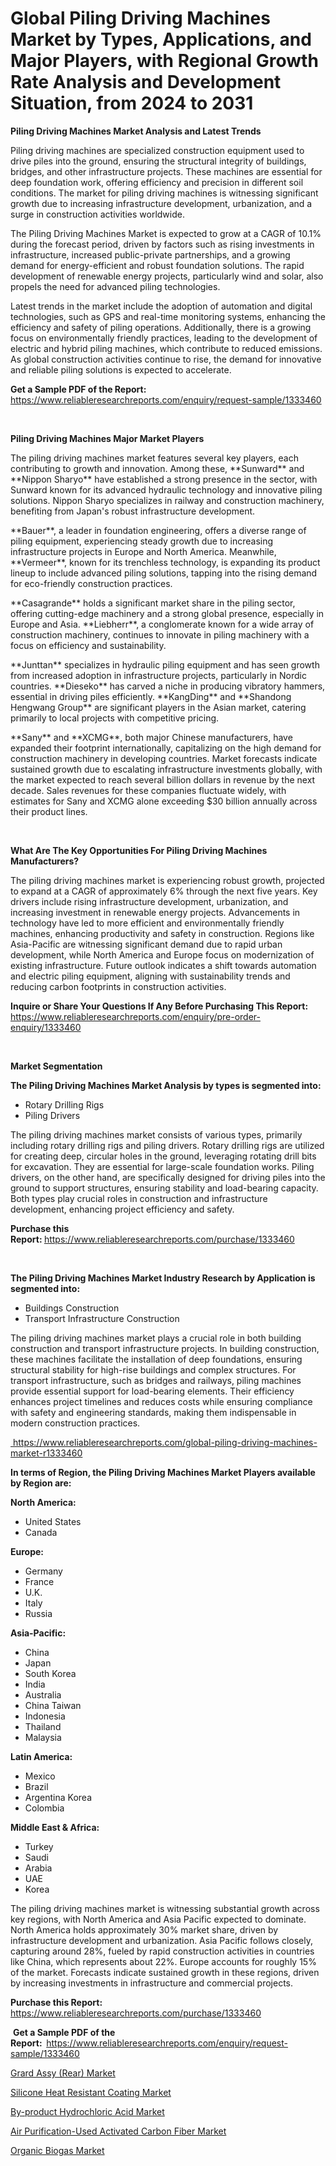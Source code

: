 <p><h1>Global Piling Driving Machines Market by Types, Applications, and Major Players, with Regional Growth Rate Analysis and Development Situation, from 2024 to 2031</h1></p><p><strong>Piling Driving Machines Market Analysis and Latest Trends</strong></p>
<p><p>Piling driving machines are specialized construction equipment used to drive piles into the ground, ensuring the structural integrity of buildings, bridges, and other infrastructure projects. These machines are essential for deep foundation work, offering efficiency and precision in different soil conditions. The market for piling driving machines is witnessing significant growth due to increasing infrastructure development, urbanization, and a surge in construction activities worldwide.</p><p>The Piling Driving Machines Market is expected to grow at a CAGR of 10.1% during the forecast period, driven by factors such as rising investments in infrastructure, increased public-private partnerships, and a growing demand for energy-efficient and robust foundation solutions. The rapid development of renewable energy projects, particularly wind and solar, also propels the need for advanced piling technologies.</p><p>Latest trends in the market include the adoption of automation and digital technologies, such as GPS and real-time monitoring systems, enhancing the efficiency and safety of piling operations. Additionally, there is a growing focus on environmentally friendly practices, leading to the development of electric and hybrid piling machines, which contribute to reduced emissions. As global construction activities continue to rise, the demand for innovative and reliable piling solutions is expected to accelerate.</p></p>
<p><strong>Get a Sample PDF of the Report:&nbsp;</strong> <a href="https://www.reliableresearchreports.com/enquiry/request-sample/1333460?utm_campaign=1582&utm_medium=2&utm_source=Github&utm_content=ia&utm_term=12102024&utm_id=piling-driving-machines">https://www.reliableresearchreports.com/enquiry/request-sample/1333460</a></p>
<p>&nbsp;</p>
<p><strong>Piling Driving Machines Major Market Players</strong></p>
<p><p>The piling driving machines market features several key players, each contributing to growth and innovation. Among these, **Sunward** and **Nippon Sharyo** have established a strong presence in the sector, with Sunward known for its advanced hydraulic technology and innovative piling solutions. Nippon Sharyo specializes in railway and construction machinery, benefiting from Japan's robust infrastructure development. </p><p>**Bauer**, a leader in foundation engineering, offers a diverse range of piling equipment, experiencing steady growth due to increasing infrastructure projects in Europe and North America. Meanwhile, **Vermeer**, known for its trenchless technology, is expanding its product lineup to include advanced piling solutions, tapping into the rising demand for eco-friendly construction practices.</p><p>**Casagrande** holds a significant market share in the piling sector, offering cutting-edge machinery and a strong global presence, especially in Europe and Asia. **Liebherr**, a conglomerate known for a wide array of construction machinery, continues to innovate in piling machinery with a focus on efficiency and sustainability.</p><p>**Junttan** specializes in hydraulic piling equipment and has seen growth from increased adoption in infrastructure projects, particularly in Nordic countries. **Dieseko** has carved a niche in producing vibratory hammers, essential in driving piles efficiently. **KangDing** and **Shandong Hengwang Group** are significant players in the Asian market, catering primarily to local projects with competitive pricing.</p><p>**Sany** and **XCMG**, both major Chinese manufacturers, have expanded their footprint internationally, capitalizing on the high demand for construction machinery in developing countries. Market forecasts indicate sustained growth due to escalating infrastructure investments globally, with the market expected to reach several billion dollars in revenue by the next decade. Sales revenues for these companies fluctuate widely, with estimates for Sany and XCMG alone exceeding $30 billion annually across their product lines.</p></p>
<p>&nbsp;</p>
<p><strong>What Are The Key Opportunities For Piling Driving Machines Manufacturers?</strong></p>
<p><p>The piling driving machines market is experiencing robust growth, projected to expand at a CAGR of approximately 6% through the next five years. Key drivers include rising infrastructure development, urbanization, and increasing investment in renewable energy projects. Advancements in technology have led to more efficient and environmentally friendly machines, enhancing productivity and safety in construction. Regions like Asia-Pacific are witnessing significant demand due to rapid urban development, while North America and Europe focus on modernization of existing infrastructure. Future outlook indicates a shift towards automation and electric piling equipment, aligning with sustainability trends and reducing carbon footprints in construction activities.</p></p>
<p><strong>Inquire or Share Your Questions If Any Before Purchasing This Report:</strong> <a href="https://www.reliableresearchreports.com/enquiry/pre-order-enquiry/1333460?utm_campaign=1582&utm_medium=2&utm_source=Github&utm_content=ia&utm_term=12102024&utm_id=piling-driving-machines">https://www.reliableresearchreports.com/enquiry/pre-order-enquiry/1333460</a></p>
<p>&nbsp;</p>
<p><strong>Market Segmentation</strong></p>
<p><strong>The Piling Driving Machines Market Analysis by types is segmented into:</strong></p>
<p><ul><li>Rotary Drilling Rigs</li><li>Piling Drivers</li></ul></p>
<p><p>The piling driving machines market consists of various types, primarily including rotary drilling rigs and piling drivers. Rotary drilling rigs are utilized for creating deep, circular holes in the ground, leveraging rotating drill bits for excavation. They are essential for large-scale foundation works. Piling drivers, on the other hand, are specifically designed for driving piles into the ground to support structures, ensuring stability and load-bearing capacity. Both types play crucial roles in construction and infrastructure development, enhancing project efficiency and safety.</p></p>
<p><strong>Purchase this Report:&nbsp;</strong><a href="https://www.reliableresearchreports.com/purchase/1333460?utm_campaign=1582&utm_medium=2&utm_source=Github&utm_content=ia&utm_term=12102024&utm_id=piling-driving-machines">https://www.reliableresearchreports.com/purchase/1333460</a></p>
<p>&nbsp;</p>
<p><strong>The Piling Driving Machines Market Industry Research by Application is segmented into:</strong></p>
<p><ul><li>Buildings Construction</li><li>Transport Infrastructure Construction</li></ul></p>
<p><p>The piling driving machines market plays a crucial role in both building construction and transport infrastructure projects. In building construction, these machines facilitate the installation of deep foundations, ensuring structural stability for high-rise buildings and complex structures. For transport infrastructure, such as bridges and railways, piling machines provide essential support for load-bearing elements. Their efficiency enhances project timelines and reduces costs while ensuring compliance with safety and engineering standards, making them indispensable in modern construction practices.</p></p>
<p><a href="https://www.reliableresearchreports.com/global-piling-driving-machines-market-r1333460?utm_campaign=1582&utm_medium=2&utm_source=Github&utm_content=ia&utm_term=12102024&utm_id=piling-driving-machines">&nbsp;https://www.reliableresearchreports.com/global-piling-driving-machines-market-r1333460</a></p>
<p><strong>In terms of Region, the Piling Driving Machines Market Players available by Region are:</strong></p>
<p>
    <p> <strong> North America: </strong>
        <ul>
            <li>United States</li>
            <li>Canada</li>
        </ul>
        </p> 
    <p> <strong> Europe: </strong>
        <ul>
            <li>Germany</li>
            <li>France</li>
            <li>U.K.</li>
            <li>Italy</li>
            <li>Russia</li>
        </ul>
        </p> 
    <p> <strong> Asia-Pacific: </strong>
        <ul>
            <li>China</li>
            <li>Japan</li>
            <li>South Korea</li>
            <li>India</li>
            <li>Australia</li>
            <li>China Taiwan</li>
            <li>Indonesia</li>
            <li>Thailand</li>
            <li>Malaysia</li>
        </ul>
        </p> 
    <p> <strong> Latin America: </strong>
        <ul>
            <li>Mexico</li>
            <li>Brazil</li>
            <li>Argentina Korea</li>
            <li>Colombia</li>
        </ul>
        </p> 
    <p> <strong> Middle East & Africa: </strong>
        <ul>
            <li>Turkey</li>
            <li>Saudi</li>
            <li>Arabia</li>
            <li>UAE</li>
            <li>Korea</li>
        </ul>
    </p>
    </p>
<p><p>The piling driving machines market is witnessing substantial growth across key regions, with North America and Asia Pacific expected to dominate. North America holds approximately 30% market share, driven by infrastructure development and urbanization. Asia Pacific follows closely, capturing around 28%, fueled by rapid construction activities in countries like China, which represents about 22%. Europe accounts for roughly 15% of the market. Forecasts indicate sustained growth in these regions, driven by increasing investments in infrastructure and commercial projects.</p></p>
<p><strong>Purchase this Report: </strong><a href="https://www.reliableresearchreports.com/purchase/1333460?utm_campaign=1582&utm_medium=2&utm_source=Github&utm_content=ia&utm_term=12102024&utm_id=piling-driving-machines">https://www.reliableresearchreports.com/purchase/1333460</a></p>
<p>&nbsp;<strong>Get a Sample PDF of the Report:&nbsp;&nbsp;</strong><a href="https://www.reliableresearchreports.com/enquiry/request-sample/1333460?utm_campaign=1582&utm_medium=2&utm_source=Github&utm_content=ia&utm_term=12102024&utm_id=piling-driving-machines">https://www.reliableresearchreports.com/enquiry/request-sample/1333460</a></p>
<p><strong></strong></p>
<p><p><a href="https://www.linkedin.com/pulse/unveiling-market-trends-global-grard-assy-rear-growth-regional-vhsaf?utm_campaign=1582&utm_medium=2&utm_source=Github&utm_content=ia&utm_term=12102024&utm_id=piling-driving-machines">Grard Assy (Rear) Market</a></p><p><a href="https://www.linkedin.com/pulse/strategic-market-insights-navigating-global-silicone-heat-lwxoc?utm_campaign=1582&utm_medium=2&utm_source=Github&utm_content=ia&utm_term=12102024&utm_id=piling-driving-machines">Silicone Heat Resistant Coating Market</a></p><p><a href="https://www.linkedin.com/pulse/by-product-hydrochloric-acid-market-revolution-2024-2031-suk0c?utm_campaign=1582&utm_medium=2&utm_source=Github&utm_content=ia&utm_term=12102024&utm_id=piling-driving-machines">By-product Hydrochloric Acid Market</a></p><p><a href="https://www.linkedin.com/pulse/air-purification-used-activated-carbon-fiber-market-overview-forecast-fvsbc?utm_campaign=1582&utm_medium=2&utm_source=Github&utm_content=ia&utm_term=12102024&utm_id=piling-driving-machines">Air Purification-Used Activated Carbon Fiber Market</a></p><p><a href="https://www.linkedin.com/pulse/organic-biogas-market-trends-growth-outlook-2024-2031-js1zc?utm_campaign=1582&utm_medium=2&utm_source=Github&utm_content=ia&utm_term=12102024&utm_id=piling-driving-machines">Organic Biogas Market</a></p></p>